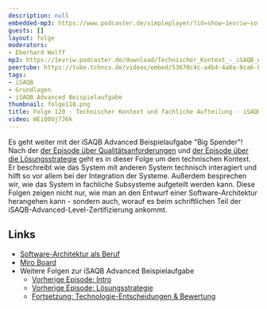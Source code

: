 ```yaml
---
description: null
embedded-mp3: https://www.podcaster.de/simpleplayer/?id=show~1evriw~software-architektur-im-stream~pod-10ef08c8822bf110c910c8ae5a&v=1653052758
guests: []
layout: folge
moderators:
- Eberhard Wolff
mp3: https://1evriw.podcaster.de/download/Technischer_Kontext_-_iSAQB_Advanced_Beispielaufgabe.mp3?origin=embed
peertube: https://tube.tchncs.de/videos/embed/53670c4c-a4b4-4a8a-9ca6-bc7a295ca983
tags:
- iSAQB
- Grundlagen
- iSAQB Advanced Beispielaufgabe
thumbnail: folge118.png
title: Folge 120 - Technischer Kontext und fachliche Aufteilung - iSAQB Advanced Beispielaufgabe
video: WEiQ0Uj7J6k
---
```


Es geht weiter mit der iSAQB Advanced Beispielaufgabe "Big Spender"!
Nach der [der Episode über
Qualitätsanforderungen](/2022/04/29/folge117.html) und [der Episode
über die Lösungsstrategie](/2022/05/06/folge118.html) geht es in
dieser Folge um den technischen Kontext. Er beschreibt wie das System
mit anderen System technisch interagiert und hilft so vor allem bei
der Integration der Systeme. Außerdem besprechen wir, wie das System
in fachliche Subsysteme aufgeteilt werden kann. Diese Folgen zeigen
nicht nur, wie man an den Entwurf einer Software-Architektur
herangehen kann - sondern auch, worauf es beim schriftlichen Teil der
iSAQB-Advanced-Level-Zertifizierung ankommt.

## Links

* [Software-Architektur als Beruf](/beruf.html)
* [Miro Board](/sketchnotes/folge120-miro-board.pdf)
* Weitere Folgen zur iSAQB Advanced Beispielaufgabe
  * [Vorherige Episode: Intro](/2022/04/29/folge117.html)
  * [Vorherige Episode: Lösungsstrategie](/2022/05/06/folge118.html)
  * [Fortsetzung: Technologie-Entscheidungen &
    Bewertung](/2022/06/17/folge123.html)
